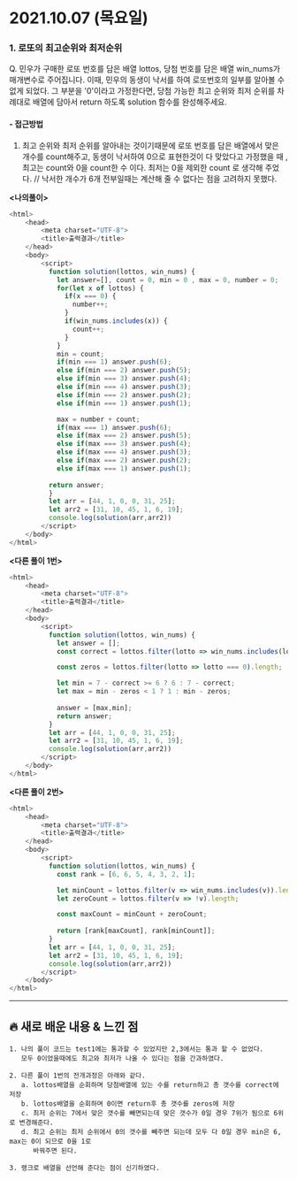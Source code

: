 # 2021.10.07 (목요일)
### **1. 로또의 최고순위와 최저순위**

Q. 민우가 구매한 로또 번호를 담은 배열 lottos, 당첨 번호를 담은 배열 win_nums가 매개변수로 주어집니다.
   이때, 민우의 동생이 낙서를 하여 로또번호의 일부를 알아볼 수 없게 되었다. 그 부분을 '0'이라고 가정한다면,
   당첨 가능한 최고 순위와 최저 순위를 차례대로 배열에 담아서 return 하도록 solution 함수를 완성해주세요.

#### -  접근방법

1. 최고 순위와 최저 순위를 알아내는 것이기때문에 로또 번호를 담은 배열에서 맞은 개수를 count해주고,
   동생이 낙서하여 0으로 표현한것이 다 맞았다고 가정했을 때 , 최고는 count와 0을 count한 수 이다.
   최저는 0을 제외한 count 로 생각해 주었다. // 낙서한 개수가 6개 전부일때는 계산해 줄 수 없다는 점을 고려하지 못했다.


**<나의풀이>**
```javascript
<html>
    <head>
        <meta charset="UTF-8">
        <title>출력결과</title>
    </head>
    <body>
        <script>
          function solution(lottos, win_nums) {
            let answer=[], count = 0, min = 0 , max = 0, number = 0;
            for(let x of lottos) {
              if(x === 0) {
                number++;
              }
              if(win_nums.includes(x)) {
                count++;
              }
            }
            min = count;
            if(min === 1) answer.push(6);
            else if(min === 2) answer.push(5);
            else if(min === 3) answer.push(4);
            else if(min === 4) answer.push(3);
            else if(min === 2) answer.push(2);
            else if(min === 1) answer.push(1);

            max = number + count;
            if(max === 1) answer.push(6);
            else if(max === 2) answer.push(5);
            else if(max === 3) answer.push(4);
            else if(max === 4) answer.push(3);
            else if(max === 2) answer.push(2);
            else if(max === 1) answer.push(1);
          
          return answer;
          }
          let arr = [44, 1, 0, 0, 31, 25];
          let arr2 = [31, 10, 45, 1, 6, 19];
          console.log(solution(arr,arr2))
        </script>
    </body>
</html>
```


**<다른 풀이 1번>**
```javascript
<html>
    <head>
        <meta charset="UTF-8">
        <title>출력결과</title>
    </head>
    <body>
        <script>
          function solution(lottos, win_nums) {
            let answer = [];
            const correct = lottos.filter(lotto => win_nums.includes(lotto)).length;

            const zeros = lottos.filter(lotto => lotto === 0).length;

            let min = 7 - correct >= 6 ? 6 : 7 - correct;
            let max = min - zeros < 1 ? 1 : min - zeros;
            
            answer = [max,min];
            return answer;
          }
          let arr = [44, 1, 0, 0, 31, 25];
          let arr2 = [31, 10, 45, 1, 6, 19];
          console.log(solution(arr,arr2))
        </script>
    </body>
</html>
```

**<다른 풀이 2번>**
```javascript
<html>
    <head>
        <meta charset="UTF-8">
        <title>출력결과</title>
    </head>
    <body>
        <script>
          function solution(lottos, win_nums) {
            const rank = [6, 6, 5, 4, 3, 2, 1];

            let minCount = lottos.filter(v => win_nums.includes(v)).length;
            let zeroCount = lottos.filter(v => !v).length;

            const maxCount = minCount + zeroCount;
            
            return [rank[maxCount], rank[minCount]];
          }
          let arr = [44, 1, 0, 0, 31, 25];
          let arr2 = [31, 10, 45, 1, 6, 19];
          console.log(solution(arr,arr2))
        </script>
    </body>
</html>
```



---
##  **🔥 새로 배운 내용 & 느낀 점**

    1. 나의 풀이 코드는 test1에는 통과할 수 있었지만 2,3에서는 통과 할 수 없었다.
       모두 0이었을때에도 최고와 최저가 나올 수 있다는 점을 간과하였다.

    2. 다른 풀이 1번의 전개과정은 아래와 같다.
       a. lottos배열을 순회하며 당첨배열에 있는 수를 return하고 총 갯수를 correct에 저장
       b. lottos배열을 순회하며 0이면 return후 총 갯수를 zeros에 저장
       c. 최저 순위는 7에서 맞은 갯수를 빼면되는데 맞은 갯수가 0일 경우 7위가 됨으로 6위로 변경해준다.
       d. 최고 순위는 최저 순위에서 0의 갯수를 빼주면 되는데 모두 다 0일 경우 min은 6, max는 0이 되므로 0을 1로   
          바꿔주면 된다.
    
    3. 랭크로 배열을 선언해 준다는 점이 신기하였다.